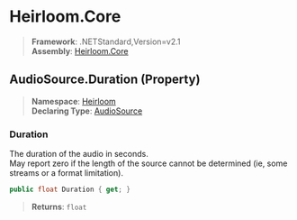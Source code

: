 # Heirloom.Core

> **Framework**: .NETStandard,Version=v2.1  
> **Assembly**: [Heirloom.Core][0]

## AudioSource.Duration (Property)

> **Namespace**: [Heirloom][0]  
> **Declaring Type**: [AudioSource][1]

### Duration

The duration of the audio in seconds.   
 May report zero if the length of the source cannot be determined (ie, some streams or a format limitation).

```cs
public float Duration { get; }
```

> **Returns**: `float`

[0]: ../../../Heirloom.Core.md
[1]: ../AudioSource.md
